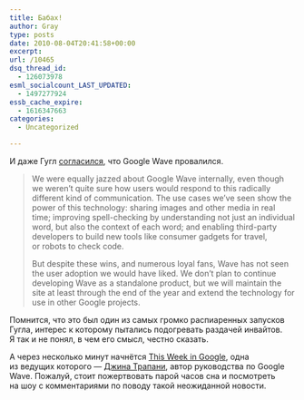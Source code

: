 ```yaml
---
title: Бабах!
author: Gray
type: posts
date: 2010-08-04T20:41:58+00:00
excerpt:
url: /10465
dsq_thread_id:
  - 126073978
esml_socialcount_LAST_UPDATED:
  - 1497277924
essb_cache_expire:
  - 1616347663
categories:
  - Uncategorized

---
```








И&nbsp;даже Гугл <a href="http://googleblog.blogspot.com/2010/08/update-on-google-wave.html" target="_blank">согласился</a>, что Google Wave провалился.

> We&nbsp;were equally jazzed about Google Wave internally, even though we&nbsp;weren’t&nbsp;quite sure how users would respond to&nbsp;this radically different kind of&nbsp;communication. The use cases we’ve&nbsp;seen show the power of&nbsp;this technology: sharing images and other media in&nbsp;real time; improving <nobr>spell-checking</nobr> by&nbsp;understanding not just an&nbsp;individual word, but also the context of&nbsp;each word; and enabling <nobr>third-party</nobr> developers to&nbsp;build new tools like consumer gadgets for travel, or&nbsp;robots to&nbsp;check code.
> 
> But despite these wins, and numerous loyal fans, Wave has not seen the user adoption we&nbsp;would have liked. We&nbsp;don’t&nbsp;plan to&nbsp;continue developing Wave as&nbsp;a&nbsp;standalone product, but we&nbsp;will maintain the site at&nbsp;least through the end of&nbsp;the year and extend the technology for use in&nbsp;other Google projects.

Помнится, что это был один из&nbsp;самых громко распиаренных запусков Гугла, интерес к&nbsp;которому пытались подогревать раздачей инвайтов. Я&nbsp;так и&nbsp;не&nbsp;понял, в&nbsp;чем его смысл, честно сказать.

А&nbsp;через несколько минут начнётся <a href="http://twit.tv/twig" target="_blank">This Week in&nbsp;Google</a>, одна из&nbsp;ведущих которого&nbsp;&mdash; <a href="http://ginatrapani.org/" target="_blank">Джина Трапани</a>, автор руководства по&nbsp;Google Wave. Пожалуй, стоит пожертвовать парой часов сна и&nbsp;посмотреть на&nbsp;шоу с&nbsp;комментариями по&nbsp;поводу такой неожиданной новости.